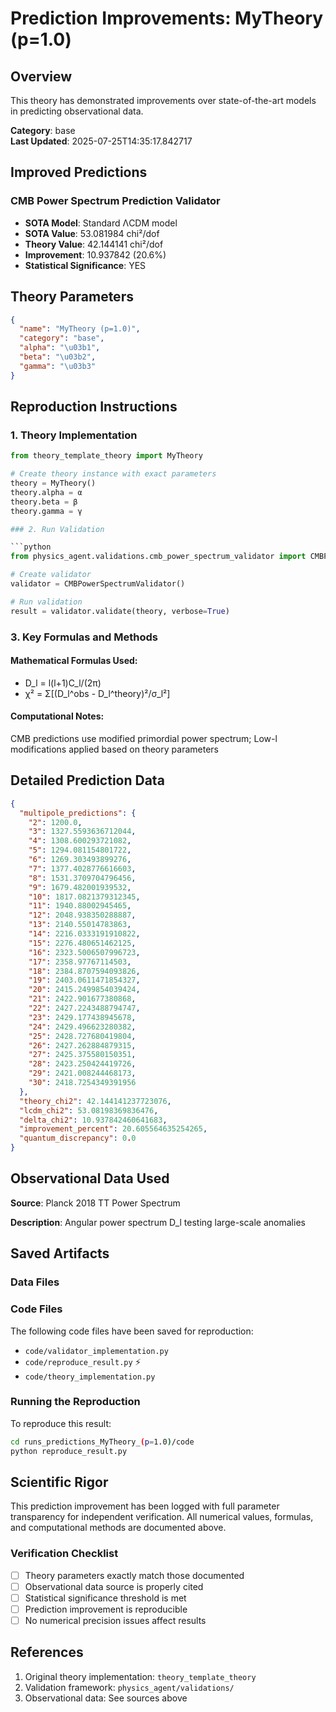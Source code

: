 # Prediction Improvements: MyTheory (p=1.0)

## Overview

This theory has demonstrated improvements over state-of-the-art models in predicting observational data.

**Category**: base  
**Last Updated**: 2025-07-25T14:35:17.842717

## Improved Predictions

### CMB Power Spectrum Prediction Validator

- **SOTA Model**: Standard ΛCDM model
- **SOTA Value**: 53.081984 chi²/dof
- **Theory Value**: 42.144141 chi²/dof
- **Improvement**: 10.937842 (20.6%)
- **Statistical Significance**: YES

## Theory Parameters

```json
{
  "name": "MyTheory (p=1.0)",
  "category": "base",
  "alpha": "\u03b1",
  "beta": "\u03b2",
  "gamma": "\u03b3"
}
```

## Reproduction Instructions

### 1. Theory Implementation

```python
from theory_template_theory import MyTheory

# Create theory instance with exact parameters
theory = MyTheory()
theory.alpha = α
theory.beta = β
theory.gamma = γ

### 2. Run Validation

```python
from physics_agent.validations.cmb_power_spectrum_validator import CMBPowerSpectrumValidator

# Create validator
validator = CMBPowerSpectrumValidator()

# Run validation
result = validator.validate(theory, verbose=True)
```

### 3. Key Formulas and Methods

#### Mathematical Formulas Used:

- D_l = l(l+1)C_l/(2π)
- χ² = Σ[(D_l^obs - D_l^theory)²/σ_l²]

#### Computational Notes:

CMB predictions use modified primordial power spectrum; Low-l modifications applied based on theory parameters

## Detailed Prediction Data

```json
{
  "multipole_predictions": {
    "2": 1200.0,
    "3": 1327.5593636712044,
    "4": 1308.600293721082,
    "5": 1294.081154801722,
    "6": 1269.303493899276,
    "7": 1377.4028776616603,
    "8": 1531.3709704796456,
    "9": 1679.482001939532,
    "10": 1817.0821379312345,
    "11": 1940.88002945465,
    "12": 2048.938350288887,
    "13": 2140.55014783863,
    "14": 2216.0333191910822,
    "15": 2276.480651462125,
    "16": 2323.5006507996723,
    "17": 2358.97767114503,
    "18": 2384.8707594093826,
    "19": 2403.0611471854327,
    "20": 2415.2499854039424,
    "21": 2422.901677380868,
    "22": 2427.2243488794747,
    "23": 2429.177438945678,
    "24": 2429.496623280382,
    "25": 2428.727680419804,
    "26": 2427.262884879315,
    "27": 2425.375580150351,
    "28": 2423.250424419726,
    "29": 2421.008244468173,
    "30": 2418.7254349391956
  },
  "theory_chi2": 42.144141237723076,
  "lcdm_chi2": 53.08198369836476,
  "delta_chi2": 10.937842460641683,
  "improvement_percent": 20.605564635254265,
  "quantum_discrepancy": 0.0
}
```

## Observational Data Used

**Source**: Planck 2018 TT Power Spectrum

**Description**: Angular power spectrum D_l testing large-scale anomalies


## Saved Artifacts

### Data Files


### Code Files

The following code files have been saved for reproduction:

- `code/validator_implementation.py`
- `code/reproduce_result.py` ⚡
- `code/theory_implementation.py`

### Running the Reproduction

To reproduce this result:

```bash
cd runs_predictions_MyTheory_(p=1.0)/code
python reproduce_result.py
```

## Scientific Rigor

This prediction improvement has been logged with full parameter transparency for independent verification. 
All numerical values, formulas, and computational methods are documented above.

### Verification Checklist

- [ ] Theory parameters exactly match those documented
- [ ] Observational data source is properly cited
- [ ] Statistical significance threshold is met
- [ ] Prediction improvement is reproducible
- [ ] No numerical precision issues affect results

## References

1. Original theory implementation: `theory_template_theory`
2. Validation framework: `physics_agent/validations/`
3. Observational data: See sources above

